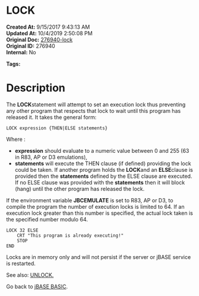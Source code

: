 # LOCK

**Created At:** 9/15/2017 9:43:13 AM  
**Updated At:** 10/4/2019 2:50:08 PM  
**Original Doc:** [276940-lock](https://docs.jbase.com/36868-jbase-basic/276940-lock)  
**Original ID:** 276940  
**Internal:** No  

**Tags:**
<badge text='program execution' vertical='middle' />

# Description 

The **LOCK**statement will attempt to set an execution lock thus preventing any other program that respects that lock to wait until this program has released it. It takes the general form:

```
LOCK expression {THEN|ELSE statements}
```

Where :

- **expression** should evaluate to a numeric value between 0 and 255 (63 in R83, AP or D3 emulations),
- **statements** will execute the THEN clause (if defined) providing the lock could be taken. If another program holds the **LOCK**and an **ELSE**clause is provided then the **statements** defined by the ELSE clause are executed. If no ELSE clause was provided with the **statements** then it will block (hang) until the other program has released the lock.


If the environment variable **JBCEMULATE** is set to R83, AP or D3, to compile the program the number of execution locks is limited to 64. If an execution lock greater than this number is specified, the actual lock taken is the specified number modulo 64.

```
LOCK 32 ELSE 
    CRT "This program is already executing!"
    STOP
END
```



Locks are in memory only and will not persist if the server or jBASE service is restarted.

See also: [UNLOCK.](./../unlock)

Go back to [jBASE BASIC](./../jbase-basic-programmers-reference-guide).
